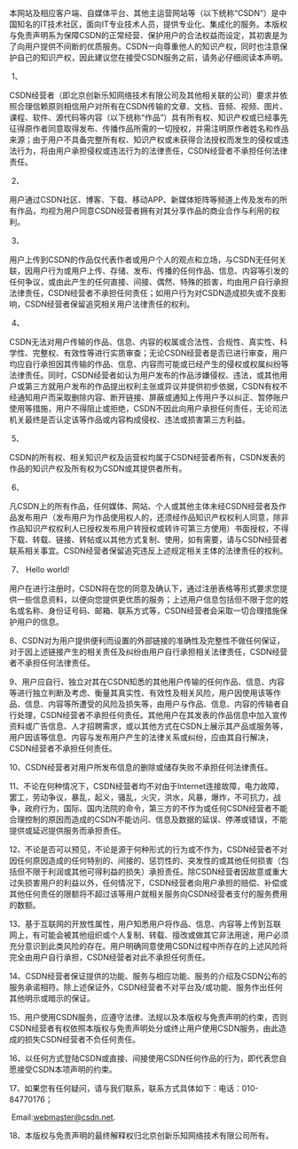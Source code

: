    本网站及相应客户端、自媒体平台、其他主运营网站等（以下统称“CSDN”）是中国知名的IT技术社区，面向IT专业技术人员，提供专业化、集成化的服务。本版权与免责声明系为保障CSDN的正常经营、保护用户的合法权益而设定，其初衷是为了向用户提供不间断的优质服务。CSDN一向尊重他人的知识产权，同时也注意保护自己的知识产权，因此建议您在接受CSDN服务之前，请务必仔细阅读本声明。

​                        1、

​                        CSDN经营者（即北京创新乐知网络技术有限公司及其他相关联的公司）要求并依照合理信赖原则相信用户对所有在CSDN传输的文章、文档、音频、视频、图片、课程、软件、源代码等内容（以下统称“作品”）具有所有权、知识产权或已经事先征得原作者同意取得发布、传播作品所需的一切授权，并需注明原作者姓名和作品来源；由于用户不具备完整所有权、知识产权或未获得合法授权而发生的侵权或违法行为，将由用户承担侵权或违法行为的法律责任，CSDN经营者不承担任何法律责任。

​                        2、

​                        用户通过CSDN社区、博客、下载、移动APP、新媒体矩阵等频道上传及发布的所有作品，均视为用户同意CSDN经营者拥有对其分享作品的商业合作与利用的权利。

​                        3、

​                        用户上传到CSDN的作品仅代表作者或用户个人的观点和立场，与CSDN无任何关联，因用户行为或用户上传、存储、发布、传播的任何作品、信息、内容等引发的任何争议，或由此产生的任何直接、间接、偶然、特殊的损害，均由用户自行承担法律责任，CSDN经营者不承担任何责任；如用户行为对CSDN造成损失或不良影响，CSDN经营者保留追究相关用户法律责任的权利。

​                        4、

​                        CSDN无法对用户传输的作品、信息、内容的权属或合法性、合规性、真实性、科学性、完整权、有效性等进行实质审查；无论CSDN经营者是否已进行审查，用户均应自行承担因其传输的作品、信息、内容而可能或已经产生的侵权或权属纠纷等法律责任。同时，CSDN经营者如认为用户发布的作品涉嫌侵权、违法，或其他用户或第三方就用户发布的作品提出权利主张或异议并提供初步依据，CSDN有权不经通知用户而采取删除内容、断开链接、屏蔽或通知上传用户予以纠正、暂停账户使用等措施，用户不得阻止或拒绝，CSDN不因此向用户承担任何责任，无论司法机关最终是否认定该等作品或内容构成侵权、违法或损害第三方利益。

​                        5、

​                        CSDN的所有权、相关知识产权及运营权均属于CSDN经营者所有，CSDN发表的作品的知识产权及所有权为CSDN或其提供者所有。

​                        6、

​                        凡CSDN上的所有作品，任何媒体、网站、个人或其他主体未经CSDN经营者及作品发布用户（发布用户为作品使用权人的，还须经作品知识产权权利人同意，除非作品知识产权权利人已授权发布用户转授权或转许可第三方使用）书面授权，不得下载、转载、链接、转帖或以其他方式复制、使用，如有需要，请与CSDN经营者联系相关事宜。CSDN经营者保留追究违反上述规定相关主体的法律责任的权利。

​                        7、 Hello world!

​                        用户在进行注册时，CSDN将在您的同意及确认下，通过注册表格等形式要求您提供一些信息资料，以便向您提供更优质的服务；上述用户信息包括但不限于您的姓名或名称、身份证号码、邮箱、联系方式等，CSDN经营者会采取一切合理措施保护用户的信息。

​                        8、CSDN对为用户提供便利而设置的外部链接的准确性及完整性不做任何保证，对于因上述链接产生的相关责任及纠纷由用户自行承担相关法律责任，CSDN经营者不承担任何法律责任。

​                        9、用户应自行、独立对其在CSDN知悉的其他用户传输的任何作品、信息、内容等进行独立判断及考虑、衡量其真实性、有效性及相关风险，用户因使用该等作品、信息、内容等所遭受的风险及损失等，由用户与作品、信息、内容的传输者自行处理，CSDN经营者不承担任何责任。其他用户在其发表的作品信息中加入宣传资料或广告信息、人才招聘需求，或以其他方式在CSDN上展示其产品或服务等，用户因该等信息、内容与发布用户产生的法律关系或纠纷，应由其自行解决，CSDN经营者不承担任何责任。

​                        10、CSDN经营者对用户所发布信息的删除或储存失败不承担任何法律责任。

​                        11、不论在何种情况下，CSDN经营者均不对由于Internet连接故障，电力故障，罢工，劳动争议，暴乱，起义，骚乱，火灾，洪水，风暴，爆炸，不可抗力，战争，政府行为，国际、国内法院的命令，第三方的不作为或任何CSDN经营者不能合理控制的原因而造成的CSDN不能访问、信息及数据的延误、停滞或错误，不能提供或延迟提供服务而承担责任。

​                        12、不论是否可以预见，不论是源于何种形式的行为或不作为，CSDN经营者不对因任何原因造成的任何特别的、间接的、惩罚性的、突发性的或其他任何损害（包括但不限于利润或其他可得利益的损失）承担责任。除CSDN经营者因故意或重大过失损害用户的利益以外，任何情况下，CSDN经营者向用户承担的赔偿、补偿或其他任何责任的限额将不超过该等用户就相关服务向CSDN经营者支付的服务费用的数额。

​                        13、基于互联网的开放性属性，用户知悉用户将作品、信息、内容等上传到互联网上，有可能会被其他组织或个人复制、转载、擅改或做其它非法用途，用户必须充分意识到此类风险的存在。用户明确同意使用CSDN过程中所存在的上述风险将完全由用户自行承担，CSDN经营者对此不承担任何责任。

​                        14、CSDN经营者保证提供的功能、服务与相应功能、服务的介绍及CSDN公布的服务承诺相符。除上述保证外，CSDN经营者不对平台及/或功能、服务作出任何其他明示或暗示的保证。

​                        15、用户使用CSDN服务，应遵守法律、法规以及本版权与免责声明的约束，否则CSDN经营者有权依照本版权与免责声明处分或终止用户使用CSDN服务，由此造成的损失CSDN经营者不负任何责任。

​                        16、以任何方式登陆CSDN或直接、间接使用CSDN任何作品的行为，即代表您自愿接受CSDN本项声明的约束。

​                        17、如果您有任何疑问，请与我们联系，联系方式具体如下：电话：010-84770176；

​                        Email:webmaster@csdn.net.

​                        18、本版权与免责声明的最终解释权归北京创新乐知网络技术有限公司所有。